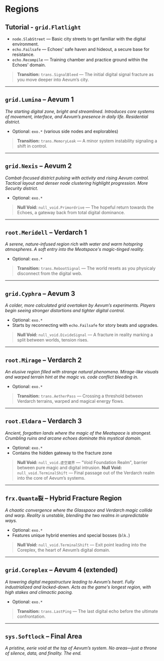 # Regions

## Tutorial - `grid.Flatlight`

-   `node.SlabStreet` — Basic city streets to get familiar with the digital environment.
-   `echo.Failsafe` — Echoes' safe haven and hideout, a secure base for resistance.
-   `echo.Recompile` — Training chamber and practice ground within the Echoes' domain.

> **Transition:** `trans.SignalBleed` — The initial digital signal fracture as you move deeper into Aevum’s city.

---

## `grid.Lumina` – Aevum 1

_The starting digital zone, bright and streamlined. Introduces core systems of movement, interface, and Aevum’s presence in daily life. Residential district._

-   Optional: `exo.*` (various side nodes and explorables)

> **Transition:** `trans.MemoryLeak` — A minor system instability signaling a shift in control.

---

## `grid.Nexis` – Aevum 2

_Combat-focused district pulsing with activity and rising Aevum control. Tactical layout and denser node clustering highlight progression. More Security district._

-   Optional: `exo.*`

> **Null Void:** `null_void.Primordrive` — The hopeful return towards the Echoes, a gateway back from total digital dominance.

---

## `root.Meridell` – Verdarch 1

_A serene, nature-infused region rich with water and warm hotspring atmospheres. A soft entry into the Meatspace's magic-tinged reality._

-   Optional: `exo.*`

> **Transition:** `trans.RebootSignal` — The world resets as you physicaly disconnect from the digital web.

---

## `grid.Cyphra` – Aevum 3

_A colder, more calculated grid overtaken by Aevum’s experiments. Players begin seeing stronger distortions and tighter digital control._

-   Optional: `exo.*`
-   Starts by reconnecting with `echo.Failsafe` for story beats and upgrades.

> **Null Void:** `null_void.DivideSignal` — A fracture in reality marking a split between worlds, tension rises.

---

## `root.Mirage` – Verdarch 2

_An elusive region filled with strange natural phenomena. Mirage-like visuals and warped terrain hint at the magic vs. code conflict bleeding in._

-   Optional: `exo.*`

> **Transition:** `trans.AetherPass` — Crossing a threshold between Verdarch terrains, warped and magical energy flows.

---

## `root.Eldara` – Verdarch 3

_Ancient, forgotten lands where the magic of the Meatspace is strongest. Crumbling ruins and arcane echoes dominate this mystical domain._

-   Optional: `exo.*`
-   Contains the hidden gateway to the fracture zone

> **Null Void:** `null_void.虚空蔵界` — "Void Foundation Realm", barrier between pure magic and digital intrusion.
> **Null Void:** `null_void.TerminalShift` — Final passage out of the Verdarch realm into the core of Aevum’s systems.

---

## `frx.Quanta裂` – Hybrid Fracture Region

_A chaotic convergence where the Glasspace and Verdarch magic collide and warp. Reality is unstable, blending the two realms in unpredictable ways._

-   Optional: `exo.*`
-   Features unique hybrid enemies and special bosses (`blk.`)

> **Null Void:** `null_void.TerminalShift` — Exit point leading into the Coreplex, the heart of Aevum’s digital domain.

---

## `grid.Coreplex` – Aevum 4 (extended)

_A towering digital megastructure leading to Aevum’s heart. Fully industrialized and locked-down. Acts as the game's longest region, with high stakes and climactic pacing._

-   Optional: `exo.*`

> **Transition:** `trans.LastPing` — The last digital echo before the ultimate confrontation.

---

## `sys.Softlock` – Final Area

_A pristine, eerie void at the top of Aevum’s system. No areas—just a throne of silence, data, and finality. The end._
